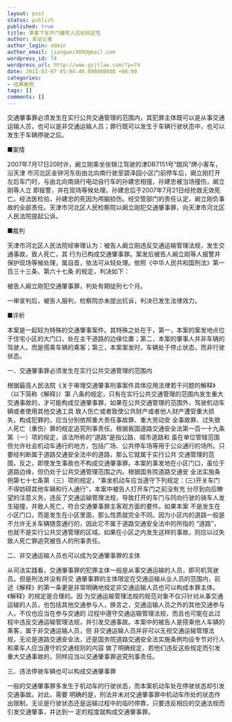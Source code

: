 ```yaml
---
layout: post
status: publish
published: true
title: 乘客下车开门撞死人应如何定性
author: 本站记者
author_login: admin
author_email: jiangwei909@gmail.com
wordpress_id: 74
wordpress_url: http://www.gzjtlaw.com/?p=74
date: 2011-03-07 05:04:40.000000000 +08:00
categories:
- 经典案例
tags: []
comments: []
---
```

交通肇事罪必须发生在实行公共交通管理的范围内，其犯罪主体既可以是从事交通运输人员，也可以是非交通运输人员；罪行既可以发生于车辆行驶状态中，也可以发生于车辆停驶之后。 

■案情 

 2007年7月17日20时许，阚立刚乘坐张锦江驾驶的津DB7151号&ldquo;朗风&rdquo;牌小客车，沿天津 市河北区金钟河东街由北向南行驶至碧泽园小区门前停车后，阚立刚打开左后车门时，与由北向南骑行电动自行车的孙建忠相撞，孙建忠被当场撞伤，阚立刚等人立 即报警，并在现场等候处理。孙建忠后于2007年7月21日经抢救无效死亡。经法医检验，孙建忠的死因为颅脑损伤。经交管部门的责任认定，阚立刚负事故的全部责任。天津市河北区人民检察院以阚立刚犯交通肇事罪，向天津市河北区人民法院提起公诉。 

■裁判 

 天津市河北区人民法院经审理认为：被告人阚立刚违反交通运输管理法规，发生交通事故，致人死亡，其 行为已构成交通肇事罪。案发后被告人阚立刚等人报警并保护现场等候处理，属自首，依法可从轻处理。依照《中华人民共和国刑法》第一百三十三条、第六十七条 的规定，判决如下： 

 被告人阚立刚犯交通肇事罪，判处有期徒刑七个月。 

 一审宣判后，被告人服判，检察院亦未提出抗诉，判决已发生法律效力。 

■评析 

 本案是一起较为特殊的交通肇事案件。其特殊之处在于，第一，本案的案发地点位于住宅小区的大门口，处在主干道路的边缘位置；第二，本案的肇事人并非车辆的驾驶人，而是搭乘车辆的乘客；第三，本案案发时，车辆处于停止状态，而非行驶状态。 

 一、交通肇事罪必须发生在实行公共交通管理的范围内 

 根据最高人民法院《关于审理交通肇事刑事案件具体应用法律若干问题的解释》（以下简称《解释》）第 八条的规定，只有在实行公共交通管理的范围内发生重大交通事故的，才可能构成交通肇事罪，如果在公共交通管理的范围外，驾驶机动车辆或者使用其他交通工具 致人伤亡或者致使公共财产或者他人财产遭受重大损失，构成犯罪的，应当分别依照重大责任事故罪、重大劳动安 全事故罪、过失致人死亡（重伤）罪的规定追究刑事责任。根据我国道路交通安全法第一百一十九条第（一）项的规定，该法所称的&ldquo;道路&rdquo;是指公路、城市道路和 虽在单位管辖范围但允许社会机动车通行的地方，包括广场、公共停车场等用于公众通行的场所。只要经判断属于道路交通安全法中的道路，那么它就属于实行公共 交通管理的范围，反之，即使发生事故也不构成交通肇事罪。本案的事发地在小区门口，虽位于道路边缘，但仍处于公共交通管理范围之内。根据国务院道路交通安 全法实施条例第七十七条第（三）项的规定，&ldquo;乘坐机动车应当遵守下列规定：(三)开关车门不得妨碍其他车辆和行人通行&rdquo;，本案中被告人打开车门之前没有充 分尽到向后瞭望的注意义务，违反了交通运输管理法规，导致打开的车门与同向行驶的骑车人发生碰撞，并致人死亡，符合交通肇事罪主客观方面的要件。如果本案 不是发生在小区门口，而是发生在小区里面，那么性质就完全不同。因为小区内的道路一般是不允许无关车辆随意通行的，因此它不属于道路交通安全法中的所指的 &ldquo;道路&rdquo;，也就不是实行公共交通管理的区域。如果在小区之内发生这样的事故，则应以过失致人死亡罪追究被告人的刑事责任。 

 二、非交通运输人员也可以成为交通肇事罪的主体 

 从司法实践看，交通肇事罪的犯罪主体一般是从事交通运输的人员，即司机驾驶员。但是刑法并没有将交 通肇事罪的主体限定在交通运输从业人员的范围内，前述《解释》的第一条更是非常明确地规定非交通运输人员也可以构成本罪主体。《解释》的规定是合理的。因 为交通运输管理法规的规范对象不仅只针对从事交通运输的人员，也包括其他交通参与人，换言之，交通运输人员之外的其他交通参与人，不仅也应当在参与交通的 过程中遵守交通运输管理法规，而且也可能在此过程中违反交通运输管理法规，并引发交通事故。本案中的被告人是搭乘他人车辆的乘客，属于非交通运输人员，但 非交通运输人员并非可以无视交通运输管理法规，无论是道路交通安全法，还是国务院道路交通安全法实施条例均设专节对行人和乘车人应当遵守的交通规则的内容 做了明确规定，若他们违反这些规定而引发重大交通事故的，同样应当以交通肇事罪追究刑事责任。 

 三、违法停驶车辆也可以构成交通肇事罪 

 一般的交通肇事罪多发生于机动车的行驶状态，而本案机动车处在停驶状态却引发交通事故。对此，需要 明确的是，刑法并未对交通肇事罪中机动车所处的状态作出限制，无论是行驶状态还是运输过程中的临时停靠，只要违反相应的交通法规而引发交通肇事，并达到一 定的程度就构成交通肇事罪。 
